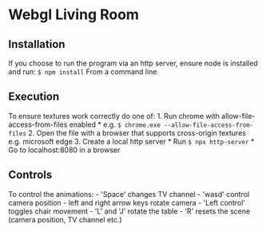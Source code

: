 Webgl Living Room
=================

Installation
------------
If you choose to run the program via an http server, ensure node is installed and run:
	`$ npm install` From a command line

Execution
---------
To ensure textures work correctly do one of:
	1. Run chrome with allow-file-access-from-files enabled
		* e.g. `$ chrome.exe --allow-file-access-from-files`
	2. Open the file with a browser that supports cross-origin textures e.g. microsoft edge
	3. Create a local http server
		* Run `$ npx http-server`
		* Go to localhost:8080 in a browser

Controls
--------
To control the animations:
	- 'Space' changes TV channel
	- 'wasd' control camera position
	- left and right arrow keys rotate camera
	- 'Left control' toggles chair movement
	- 'L' and 'J' rotate the table
	- 'R' resets the scene (camera position, TV channel etc.)